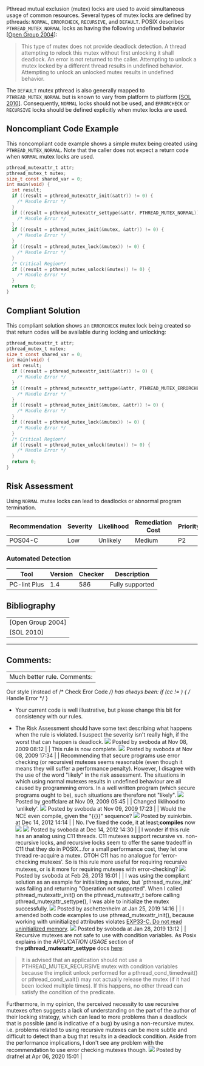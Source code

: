 Pthread mutual exclusion (mutex) locks are used to avoid simultaneous usage of common resources. Several types of mutex locks are defined by pthreads: `NORMAL`, `ERRORCHECK`, `RECURSIVE`, and `DEFAULT`.
POSIX describes `PTHREAD_MUTEX_NORMAL` locks as having the following undefined behavior \[[Open Group 2004](https://www.securecoding.cert.org/confluence/display/seccode/AA.+C+References#AA.CReferences-OpenGroup04)\]:
> This type of mutex does not provide deadlock detection. A thread attempting to relock this mutex without first unlocking it shall deadlock. An error is not returned to the caller. Attempting to unlock a mutex locked by a different thread results in undefined behavior. Attempting to unlock an unlocked mutex results in undefined behavior.

The `DEFAULT` mutex pthread is also generally mapped to `PTHREAD_MUTEX_NORMAL` but is known to vary from platform to platform \[[SOL 2010](http://docs.sun.com/app/docs/doc/816-5137/sync-28983?a=view)\]. Consequently, `NORMAL` locks should not be used, and `ERRORCHECK` or `RECURSIVE` locks should be defined explicitly when mutex locks are used.
## Noncompliant Code Example
This noncompliant code example shows a simple mutex being created using `PTHREAD_MUTEX_NORMAL`. Note that the caller does not expect a return code when `NORMAL` mutex locks are used.
``` c
pthread_mutexattr_t attr;
pthread_mutex_t mutex;
size_t const shared_var = 0;
int main(void) {
  int result;
  if ((result = pthread_mutexattr_init(&attr)) != 0) {
    /* Handle Error */
  }
  if ((result = pthread_mutexattr_settype(&attr, PTHREAD_MUTEX_NORMAL)) != 0) {
    /* Handle Error */
  }
  if ((result = pthread_mutex_init(&mutex, &attr)) != 0) {
    /* Handle Error */
  }
  if ((result = pthread_mutex_lock(&mutex)) != 0) {
    /* Handle Error */
  }
  /* Critical Region*/
  if ((result = pthread_mutex_unlock(&mutex)) != 0) {
    /* Handle Error */
  }
  return 0;
}
```
## Compliant Solution
This compliant solution shows an `ERRORCHECK` mutex lock being created so that return codes will be available during locking and unlocking:
``` c
pthread_mutexattr_t attr;
pthread_mutex_t mutex;
size_t const shared_var = 0;
int main(void) {
  int result;
  if ((result = pthread_mutexattr_init(&attr)) != 0) {
    /* Handle Error */
  }
  if ((result = pthread_mutexattr_settype(&attr, PTHREAD_MUTEX_ERRORCHECK)) != 0) {
    /* Handle Error */
  }
  if ((result = pthread_mutex_init(&mutex, &attr)) != 0) {
    /* Handle Error */
  }
  if ((result = pthread_mutex_lock(&mutex)) != 0) {
    /* Handle Error */
  }
  /* Critical Region*/
  if ((result = pthread_mutex_unlock(&mutex)) != 0) {
    /* Handle Error */
  }
  return 0;
}
```
## Risk Assessment
Using `NORMAL` mutex locks can lead to deadlocks or abnormal program termination.

| Recommendation | Severity | Likelihood | Remediation Cost | Priority | Level |
| ----|----|----|----|----|----|
| POS04-C | Low | Unlikely | Medium | P2 | L3 |

### Automated Detection

| Tool | Version | Checker | Description |
| ----|----|----|----|
| PC-lint Plus | 1.4 | 586 | Fully supported |

## Bibliography

|  |
| ----|
| [Open Group 2004] |
| [SOL 2010] |

------------------------------------------------------------------------
[](https://wiki.sei.cmu.edu/confluence/pages/viewpage.action?pageId=87152194)[](../c/Rec_%2050_%20POSIX%20_POS_)[](https://wiki.sei.cmu.edu/confluence/pages/viewpage.action?pageId=87152316)
## Comments:

|  |
| ----|
| Much better rule. Comments:
Our style (instead of /* Check Eror Code */) has always been:
  if (cc != ) {
    /* Handle Error */
  }

-   Your current code is well illustrative, but please change this bit for consistency with our rules.
<!-- -->
-   The Risk Assessment should have some text describing what happens when the rule is violated. I suspect the severity isn't really high, if the worst that can happen is deadlock.
![](images/icons/contenttypes/comment_16.png) Posted by svoboda at Nov 08, 2009 08:12
\| \|
This rule is now complete.
![](images/icons/contenttypes/comment_16.png) Posted by svoboda at Nov 08, 2009 17:34
\| \|
Recommending that secure programs use error checking (or recursive) mutexes seems reasonable (even though it means they will suffer a performance penalty). However, I disagree with the use of the word "likely" in the risk assessment. The situations in which using normal mutexes results in undefined behaviour are all caused by programming errors. In a well written program (which secure programs ought to be), such situations are therefore not "likely".
![](images/icons/contenttypes/comment_16.png) Posted by geoffclare at Nov 09, 2009 05:45
\| \|
Changed liklihood to 'unlikely'.
![](images/icons/contenttypes/comment_16.png) Posted by svoboda at Nov 09, 2009 17:23
\| \|
Would the NCE even compile, given the "{{}}" sequence?
![](images/icons/contenttypes/comment_16.png) Posted by xuinkrbin. at Dec 14, 2012 14:14
\| \|
No. I've fixed the code, it at least;**compiles** now ![](images/icons/emoticons/smile.svg)
![](images/icons/contenttypes/comment_16.png) Posted by svoboda at Dec 14, 2012 14:30
\| \|
I wonder if this rule has an analog using C11 threads.
C11 mutexes support recursive vs. non-recursive locks, and recursive locks seem to offer the same tradeoff in C11 that they do in POSIX...for a small performance cost, they let one thread re-acquire a mutex.
OTOH C11 has no analogue for 'error-checking mutexes'.
So is this rule more useful for requiring recursive mutexes, or is it more for requiring mutexes with error-checking?
![](images/icons/contenttypes/comment_16.png) Posted by svoboda at Feb 26, 2013 16:01
\| \|
I was using the compliant solution as an example for initializing a mutex, but \`pthread_mutex_init\` was failing and returning "Operation not supported". When I called pthread_mutexattr_init() on the pthread_mutexattr_t before calling pthread_mutexattr_settype(), I was able to initialize the mutex successfully.
![](images/icons/contenttypes/comment_16.png) Posted by aschettenhelm at Jan 25, 2019 14:16
\| \|
I amended both code examples to use pthread_mutexattr_init(), because working with uninitialized attributes violates [EXP33-C. Do not read uninitialized memory](EXP33-C_%20Do%20not%20read%20uninitialized%20memory).
![](images/icons/contenttypes/comment_16.png) Posted by svoboda at Jan 28, 2019 13:12
\| \|
Recursive mutexes are not safe to use with condition variables. As Posix explains in the *APPLICATION USAGE* section of the;**pthread_mutexattr_settype** docs [here](https://pubs.opengroup.org/onlinepubs/9699919799/functions/pthread_mutexattr_settype.html):
> It is advised that an application should not use a PTHREAD_MUTEX_RECURSIVE mutex with condition variables because the implicit unlock performed for a pthread_cond_timedwait() or pthread_cond_wait() may not actually release the mutex (if it had been locked multiple times). If this happens, no other thread can satisfy the condition of the predicate.

Furthermore, in my opinion, the perceived necessity to use recursive mutexes often suggests a lack of understanding on the part of the author of their locking strategy, which can lead to more problems than a deadlock that is possible (and is indicative of a bug) by using a non-recursive mutex. i.e. problems related to using recursive mutexes can be more subtle and difficult to detect than a bug that results in a deadlock condition.
Aside from the performance implications, I don't see any problem with the recommendation to use error checking mutexes though.
![](images/icons/contenttypes/comment_16.png) Posted by drafnel at Apr 06, 2020 15:01
\|
